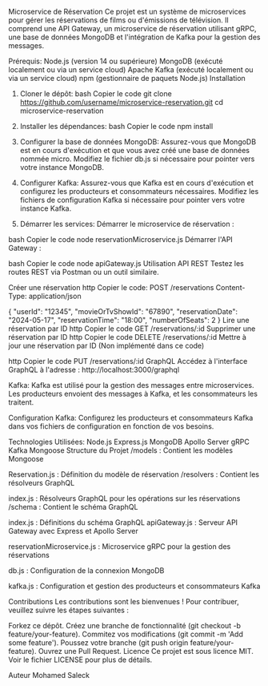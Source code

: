 Microservice de Réservation
Ce projet est un système de microservices pour gérer les réservations de films ou d'émissions de télévision. Il comprend une API Gateway, un microservice de réservation utilisant gRPC, une base de données MongoDB et l'intégration de Kafka pour la gestion des messages.

Prérequis:
Node.js (version 14 ou supérieure)
MongoDB (exécuté localement ou via un service cloud)
Apache Kafka (exécuté localement ou via un service cloud)
npm (gestionnaire de paquets Node.js)
Installation
1. Cloner le dépôt:
bash
Copier le code
git clone https://github.com/username/microservice-reservation.git
cd microservice-reservation
2. Installer les dépendances:
bash
Copier le code
npm install
3. Configurer la base de données MongoDB:
Assurez-vous que MongoDB est en cours d'exécution et que vous avez créé une base de données nommée micro. Modifiez le fichier db.js si nécessaire pour pointer vers votre instance MongoDB.

4. Configurer Kafka:
Assurez-vous que Kafka est en cours d'exécution et configurez les producteurs et consommateurs nécessaires. Modifiez les fichiers de configuration Kafka si nécessaire pour pointer vers votre instance Kafka.

5. Démarrer les services:
Démarrer le microservice de réservation :

bash
Copier le code
node reservationMicroservice.js
Démarrer l'API Gateway :

bash
Copier le code
node apiGateway.js
Utilisation
API REST
Testez les routes REST via Postman ou un outil similaire.

Créer une réservation
http
Copier le code:
POST /reservations
Content-Type: application/json

{
    "userId": "12345",
    "movieOrTvShowId": "67890",
    "reservationDate": "2024-05-17",
    "reservationTime": "18:00",
    "numberOfSeats": 2
}
Lire une réservation par ID
http
Copier le code
GET /reservations/:id
Supprimer une réservation par ID
http
Copier le code
DELETE /reservations/:id
Mettre à jour une réservation par ID
(Non implémenté dans ce code)

http
Copier le code
PUT /reservations/:id
GraphQL
Accédez à l'interface GraphQL à l'adresse : http://localhost:3000/graphql

Kafka:
Kafka est utilisé pour la gestion des messages entre microservices. Les producteurs envoient des messages à Kafka, et les consommateurs les traitent.

Configuration Kafka:
Configurez les producteurs et consommateurs Kafka dans vos fichiers de configuration en fonction de vos besoins.

Technologies Utilisées:
Node.js
Express.js
MongoDB
Apollo Server
gRPC
Kafka
Mongoose
Structure du Projet
/models : Contient les modèles Mongoose

Reservation.js : Définition du modèle de réservation
/resolvers : Contient les résolveurs GraphQL

index.js : Résolveurs GraphQL pour les opérations sur les réservations
/schema : Contient le schéma GraphQL

index.js : Définitions du schéma GraphQL
apiGateway.js : Serveur API Gateway avec Express et Apollo Server

reservationMicroservice.js : Microservice gRPC pour la gestion des réservations

db.js : Configuration de la connexion MongoDB

kafka.js : Configuration et gestion des producteurs et consommateurs Kafka

Contributions
Les contributions sont les bienvenues ! Pour contribuer, veuillez suivre les étapes suivantes :

Forkez ce dépôt.
Créez une branche de fonctionnalité (git checkout -b feature/your-feature).
Commitez vos modifications (git commit -m 'Add some feature').
Poussez votre branche (git push origin feature/your-feature).
Ouvrez une Pull Request.
Licence
Ce projet est sous licence MIT. Voir le fichier LICENSE pour plus de détails.

Auteur
Mohamed Saleck
